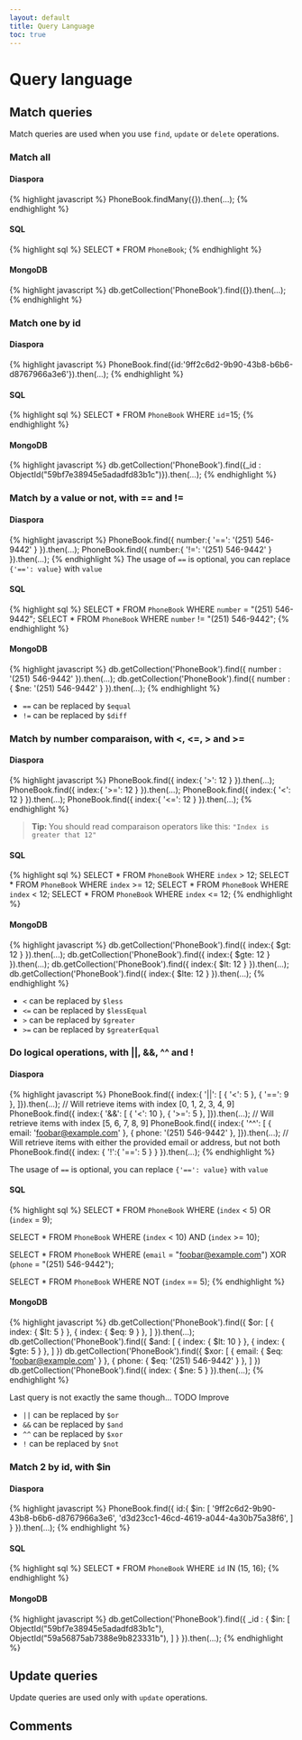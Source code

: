 ```yaml
---
layout: default
title: Query Language
toc: true
---
```


# Query language

## Match queries

Match queries are used when you use `find`, `update` or `delete` operations.

### Match all

<div class="tabs tabs-code">
<div class="tab" data-ref="diaspora">

<h4>Diaspora</h4>

{% highlight javascript %}
PhoneBook.findMany({}).then(...);
{% endhighlight %}
</div>
<div class="tab" data-ref="sql">

<h4>SQL</h4>

{% highlight sql %}
SELECT * FROM `PhoneBook`;
{% endhighlight %}
</div>
<div class="tab" data-ref="mongodb">

<h4>MongoDB</h4>

{% highlight javascript %}
db.getCollection('PhoneBook').find({}).then(...);
{% endhighlight %}
</div>
</div>

### Match one by id

<div class="tabs tabs-code">
<div class="tab" data-ref="diaspora">

<h4>Diaspora</h4>

{% highlight javascript %}
PhoneBook.find({id:'9ff2c6d2-9b90-43b8-b6b6-d8767966a3e6'}).then(...);
{% endhighlight %}
</div>
<div class="tab" data-ref="sql">

<h4>SQL</h4>

{% highlight sql %}
SELECT * FROM `PhoneBook` WHERE `id`=15;
{% endhighlight %}
</div>
<div class="tab" data-ref="mongodb">

<h4>MongoDB</h4>

{% highlight javascript %}
db.getCollection('PhoneBook').find({_id : ObjectId("59bf7e38945e5adadfd83b1c")}).then(...);
{% endhighlight %}
</div>
</div>

### Match by a value or not, with **==** and **!=**

<div class="tabs tabs-code">
<div class="tab" data-ref="diaspora">

<h4>Diaspora</h4>

{% highlight javascript %}
PhoneBook.find({ number:{ '==': '(251) 546-9442' } }).then(...);
PhoneBook.find({ number:{ '!=': '(251) 546-9442' } }).then(...);
{% endhighlight %}
The usage of <code>==</code> is optional, you can replace <code>{'==': value}</code> with <code>value</code>
</div>
<div class="tab" data-ref="sql">

<h4>SQL</h4>

{% highlight sql %}
SELECT * FROM `PhoneBook` WHERE `number` = "(251) 546-9442";
SELECT * FROM `PhoneBook` WHERE `number` != "(251) 546-9442";
{% endhighlight %}
</div>
<div class="tab" data-ref="mongodb">

<h4>MongoDB</h4>

{% highlight javascript %}
db.getCollection('PhoneBook').find({ number : '(251) 546-9442' }).then(...);
db.getCollection('PhoneBook').find({ number : { $ne: '(251) 546-9442' } }).then(...);
{% endhighlight %}
</div>
</div>

 * `==` can be replaced by `$equal`
 * `!=` can be replaced by `$diff`

### Match by number comparaison, with **<**, **<=**, **>** and **>=**

<div class="tabs tabs-code">
<div class="tab" data-ref="diaspora">

<h4>Diaspora</h4>

{% highlight javascript %}
PhoneBook.find({ index:{ '>': 12 } }).then(...);
PhoneBook.find({ index:{ '>=': 12 } }).then(...);
PhoneBook.find({ index:{ '<': 12 } }).then(...);
PhoneBook.find({ index:{ '<=': 12 } }).then(...);
{% endhighlight %}
<blockquote>
<b>Tip: </b> You should read comparaison operators like this:
<code>"Index is greater that 12"</code>
</blockquote>
</div>
<div class="tab" data-ref="sql">

<h4>SQL</h4>

{% highlight sql %}
SELECT * FROM `PhoneBook` WHERE `index` > 12;
SELECT * FROM `PhoneBook` WHERE `index` >= 12;
SELECT * FROM `PhoneBook` WHERE `index` < 12;
SELECT * FROM `PhoneBook` WHERE `index` <= 12;
{% endhighlight %}
</div>
<div class="tab" data-ref="mongodb">

<h4>MongoDB</h4>

{% highlight javascript %}
db.getCollection('PhoneBook').find({ index:{ $gt: 12 } }).then(...);
db.getCollection('PhoneBook').find({ index:{ $gte: 12 } }).then(...);
db.getCollection('PhoneBook').find({ index:{ $lt: 12 } }).then(...);
db.getCollection('PhoneBook').find({ index:{ $lte: 12 } }).then(...);
{% endhighlight %}
</div>
</div>

 * `<` can be replaced by `$less`
 * `<=` can be replaced by `$lessEqual`
 * `>` can be replaced by `$greater`
 * `>=` can be replaced by `$greaterEqual`
 
### Do logical operations, with **||**, **&&**, **^^** and **!**

<div class="tabs tabs-code">
<div class="tab" data-ref="diaspora">

<h4>Diaspora</h4>

{% highlight javascript %}
PhoneBook.find({ index:{ '||': [
	{ '<': 5 },
	{ '==': 9 },
]}).then(...); // Will retrieve items with index [0, 1, 2, 3, 4, 9]
PhoneBook.find({ index:{ '&&': [
	{ '<': 10 },
	{ '>=': 5 },
]}).then(...); // Will retrieve items with index [5, 6, 7, 8, 9]
PhoneBook.find({ index:{ '^^': [
	{ email: 'foobar@example.com' },
	{ phone: '(251) 546-9442' },
]}).then(...); // Will retrieve items with either the provided email or address, but not both
PhoneBook.find({ index: { '!':{ '==': 5 } } }).then(...);
{% endhighlight %}
<div class="note info">
The usage of <code>==</code> is optional, you can replace <code>{'==': value}</code> with <code>value</code>
</div>
</div>
<div class="tab" data-ref="sql">

<h4>SQL</h4>

{% highlight sql %}
SELECT * FROM `PhoneBook` WHERE 
	(`index` < 5) OR
	(`index` = 9);
	
SELECT * FROM `PhoneBook` WHERE
	(`index` < 10) AND
	(`index` >= 10);
	
SELECT * FROM `PhoneBook` WHERE
	(`email` = "foobar@example.com") XOR
	(`phone` = "(251) 546-9442");
	
SELECT * FROM `PhoneBook` WHERE NOT (`index` == 5);
{% endhighlight %}
</div>
<div class="tab" data-ref="mongodb">

<h4>MongoDB</h4>

{% highlight javascript %}
db.getCollection('PhoneBook').find({ $or: [
    { index: { $lt: 5 } },
    { index: { $eq: 9 } },
 ] }).then(...);
 db.getCollection('PhoneBook').find({ $and: [
    { index: { $lt: 10 } },
    { index: { $gte: 5 } },
 ] })
 db.getCollection('PhoneBook').find({ $xor: [
	{ email: { $eq: 'foobar@example.com' } },
	{ phone: { $eq: '(251) 546-9442' } },
 ] })
db.getCollection('PhoneBook').find({ index: { $ne: 5 } }).then(...);
{% endhighlight %}
<div class="note warning">
Last query is not exactly the same though... TODO Improve
</div>
</div>
</div>

 * `||` can be replaced by `$or`
 * `&&` can be replaced by `$and`
 * `^^` can be replaced by `$xor`
 * `!` can be replaced by `$not`

### Match 2 by id, with **$in**

<div class="tabs tabs-code">
<div class="tab" data-ref="diaspora">

<h4>Diaspora</h4>

{% highlight javascript %}
PhoneBook.find({ id:{ $in: [
	'9ff2c6d2-9b90-43b8-b6b6-d8767966a3e6',
	'd3d23cc1-46cd-4619-a044-4a30b75a38f6',
] } }).then(...);
{% endhighlight %}
</div>
<div class="tab" data-ref="sql">

<h4>SQL</h4>

{% highlight sql %}
SELECT * FROM `PhoneBook` WHERE `id` IN (15, 16);
{% endhighlight %}
</div>
<div class="tab" data-ref="mongodb">

<h4>MongoDB</h4>

{% highlight javascript %}
db.getCollection('PhoneBook').find({ _id : { $in: [
    ObjectId("59bf7e38945e5adadfd83b1c"),
    ObjectId("59a56875ab7388e9b823331b"),
] } }).then(...);
{% endhighlight %}
</div>
</div>

## Update queries

Update queries are used only with `update` operations.

## Comments

<div id="disqus_thread"></div>